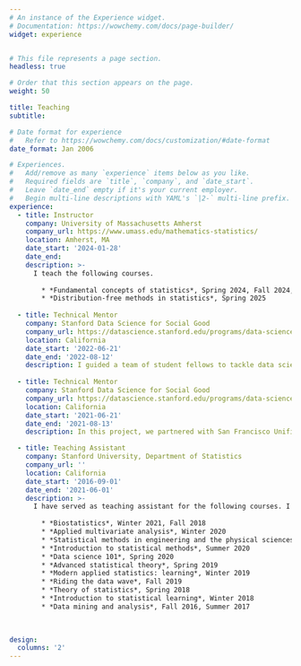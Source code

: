 ```yaml
---
# An instance of the Experience widget.
# Documentation: https://wowchemy.com/docs/page-builder/
widget: experience


# This file represents a page section.
headless: true

# Order that this section appears on the page.
weight: 50

title: Teaching 
subtitle:

# Date format for experience
#   Refer to https://wowchemy.com/docs/customization/#date-format
date_format: Jan 2006

# Experiences.
#   Add/remove as many `experience` items below as you like.
#   Required fields are `title`, `company`, and `date_start`.
#   Leave `date_end` empty if it's your current employer.
#   Begin multi-line descriptions with YAML's `|2-` multi-line prefix.
experience:
  - title: Instructor
    company: University of Massachusetts Amherst
    company_url: https://www.umass.edu/mathematics-statistics/
    location: Amherst, MA
    date_start: '2024-01-28'
    date_end:
    description: >- 
      I teach the following courses. 
      
        * *Fundamental concepts of statistics*, Spring 2024, Fall 2024, Fall 2025
        * *Distribution-free methods in statistics*, Spring 2025
    
  - title: Technical Mentor
    company: Stanford Data Science for Social Good
    company_url: https://datascience.stanford.edu/programs/data-science-social-good-summer-program/2022-data-science-social-good
    location: California
    date_start: '2022-06-21'
    date_end: '2022-08-12'
    description: I guided a team of student fellows to tackle data science projects with positive social impact in the course of eight weeks. In this project, we collaborated with journalists from [the California reporting project](https://projects.scpr.org/california-reporting-project/) to identify behavioral health conditions in police encounters. [Final presentation slides](https://github.com/zq00/Presentations/blob/main/dssg/Big%20Local%202022.pdf).  
    
  - title: Technical Mentor
    company: Stanford Data Science for Social Good
    company_url: https://datascience.stanford.edu/programs/data-science-social-good-summer-program/2021-data-science-social-good
    location: California
    date_start: '2021-06-21'
    date_end: '2021-08-13'
    description: In this project, we partnered with San Francisco Unified School District to develop an equity tie breaker and evaluate its effect on improving equity in elementary student assignment. [Final presentation slides](https://github.com/zq00/Presentations/blob/main/dssg/Equity%20Tiebreaker%202021.pdf).  

  - title: Teaching Assistant
    company: Stanford University, Department of Statistics
    company_url: ''
    location: California
    date_start: '2016-09-01'
    date_end: '2021-06-01'
    description: >- 
      I have served as teaching assistant for the following courses. I received a **Departmental Teaching Assistant Award** in June 2020. 
      
        * *Biostatistics*, Winter 2021, Fall 2018
        * *Applied multivariate analysis*, Winter 2020
        * *Statistical methods in engineering and the physical sciences*, Fall 2020, Spring 2017
        * *Introduction to statistical methods*, Summer 2020
        * *Data science 101*, Spring 2020 
        * *Advanced statistical theory*, Spring 2019
        * *Modern applied statistics: learning*, Winter 2019
        * *Riding the data wave*, Fall 2019
        * *Theory of statistics*, Spring 2018
        * *Introduction to statistical learning*, Winter 2018
        * *Data mining and analysis*, Fall 2016, Summer 2017
       
                

design:
  columns: '2'
---
```

